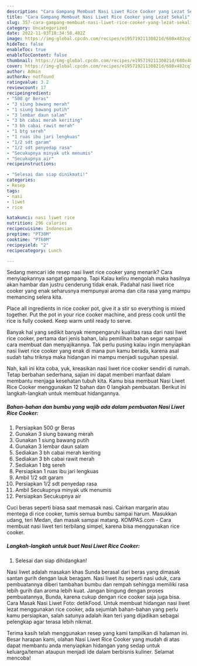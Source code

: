 ```yaml
---
description: "Cara Gampang Membuat Nasi Liwet Rice Cooker yang Lezat Sekali"
title: "Cara Gampang Membuat Nasi Liwet Rice Cooker yang Lezat Sekali"
slug: 357-cara-gampang-membuat-nasi-liwet-rice-cooker-yang-lezat-sekali
category: Uncategorized
date: 2022-11-03T18:34:58.402Z
image: https://img-global.cpcdn.com/recipes/e19571921130821d/680x482cq70/nasi-liwet-rice-cooker-foto-resep-utama.jpg
hideToc: false
enableToc: true
enableTocContent: false
thumbnail: https://img-global.cpcdn.com/recipes/e19571921130821d/680x482cq70/nasi-liwet-rice-cooker-foto-resep-utama.jpg
cover: https://img-global.cpcdn.com/recipes/e19571921130821d/680x482cq70/nasi-liwet-rice-cooker-foto-resep-utama.jpg
author: Admin
authorAv: notfound
ratingvalue: 3.2
reviewcount: 17
recipeingredient:
- "500 gr Beras"
- "3 siung bawang merah"
- "1 siung bawang putih"
- "3 lembar daun salam"
- "3 bh cabai merah keriting"
- "3 bh cabai rawit merah"
- "1 btg sereh"
- "1 ruas ibu jari lengkuas"
- "1/2 sdt garam"
- "1/2 sdt penyedap rasa"
- "Secukupnya minyak utk menumis"
- "Secukupnya air"
recipeinstructions:

- "Selesai dan siap dinikmati!"
categories:
- Resep
tags:
- nasi
- liwet
- rice

katakunci: nasi liwet rice 
nutrition: 296 calories
recipecuisine: Indonesian
preptime: "PT30M"
cooktime: "PT60M"
recipeyield: "2"
recipecategory: Lunch

---
```



Sedang mencari ide resep nasi liwet rice cooker yang menarik? Cara menyiapkannya sangat gampang. Tapi Kalau keliru mengolah maka hasilnya akan hambar dan justru cenderung tidak enak. Padahal nasi liwet rice cooker yang enak seharusnya mempunyai aroma dan cita rasa yang mampu memancing selera kita.


Place all ingredients in rice cooker pot, give it a stir so everything is mixed together. Put the pot in your rice cooker machine, and press cook until the rice is fully cooked. Keep warm until ready to serve.

Banyak hal yang sedikit banyak mempengaruhi kualitas rasa dari nasi liwet rice cooker, pertama dari jenis bahan, lalu pemilihan bahan segar sampai cara membuat dan menyajikannya. Tak perlu pusing kalau ingin menyiapkan nasi liwet rice cooker yang enak di mana pun kamu berada, karena asal sudah tahu triknya maka hidangan ini mampu menjadi suguhan spesial.


Nah, kali ini kita coba, yuk, kreasikan nasi liwet rice cooker sendiri di rumah. Tetap berbahan sederhana, sajian ini dapat memberi manfaat dalam membantu menjaga kesehatan tubuh kita. Kamu bisa membuat Nasi Liwet Rice Cooker menggunakan 12 bahan dan 0 langkah pembuatan. Berikut ini langkah-langkah untuk membuat hidangannya.

<!--inarticleads1-->

##### Bahan-bahan dan bumbu yang wajib ada dalam pembuatan Nasi Liwet Rice Cooker:

1. Persiapkan 500 gr Beras
1. Gunakan 3 siung bawang merah
1. Gunakan 1 siung bawang putih
1. Gunakan 3 lembar daun salam
1. Sediakan 3 bh cabai merah keriting
1. Sediakan 3 bh cabai rawit merah
1. Sediakan 1 btg sereh
1. Persiapkan 1 ruas ibu jari lengkuas
1. Ambil 1/2 sdt garam
1. Persiapkan 1/2 sdt penyedap rasa
1. Ambil Secukupnya minyak utk menumis
1. Persiapkan Secukupnya air


Cuci beras seperti biasa saat memasak nasi. Cairkan margarin atau mentega di rice cooker, tumis semua bumbu sampai harum. Masukkan udang, teri Medan, dan masak sampai matang. KOMPAS.com - Cara membuat nasi liwet teri terbilang simpel, karena bisa menggunakan rice cooker. 

<!--inarticleads2-->

##### Langkah-langkah untuk buat Nasi Liwet Rice Cooker:


1. Selesai dan siap dihidangkan!

Nasi liwet adalah masakan khas Sunda berasal dari beras yang dimasak santan gurih dengan lauk beragam. Nasi liwet itu seperti nasi uduk, cara pembuatannya diberi tambahan bumbu dan rempah sehingga memiliki rasa lebih gurih dan aroma lebih kuat. Jangan bingung dengan proses pembuatannya, Bunda, karena cukup dengan rice cooker saja juga bisa. Cara Masak Nasi Liwet Foto: detikFood. Untuk membuat hidangan nasi liwet lezat menggunakan rice cooker, ada sejumlah bahan-bahan yang perlu kamu persiapkan, salah satunya adalah ikan teri yang dijadikan sebagai pelengkap agar terasa lebih nikmat. 

Terima kasih telah menggunakan resep yang kami tampilkan di halaman ini. Besar harapan kami, olahan Nasi Liwet Rice Cooker yang mudah di atas dapat membantu anda menyiapkan hidangan yang sedap untuk keluarga/teman ataupun menjadi ide dalam berbisnis kuliner. Selamat mencoba!
